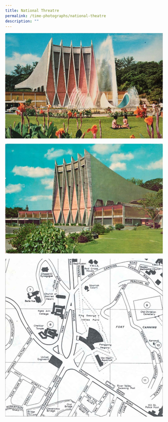 ```yaml
---
title: National Threatre
permalink: /time-photographs/national-theatre
description: ""
---
```

![](/images/national-theatre-1.jpg)

![](/images/national-theatre-2.jpg)

![](/images/national-theatre-3.jpg)
